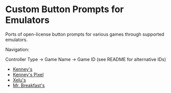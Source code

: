 # Custom Button Prompts for Emulators

Ports of open-license button prompts for various games through supported emulators.

Navigation:

Controller Type -> Game Name -> Game ID (see README for alternative IDs)

- [Kenney's](https://kenney.nl/assets/input-prompts)
- [Kenney's Pixel](https://kenney.nl/assets/input-prompts-pixel-16)
- [Xelu's](https://thoseawesomeguys.com/prompts)
- [Mr. Breakfast's](https://mrbreakfastsdelight.itch.io/mr-breakfasts-free-prompts)
